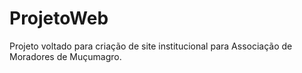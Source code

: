 # ProjetoWeb
Projeto voltado para criação de site institucional para Associação de Moradores de Muçumagro.
